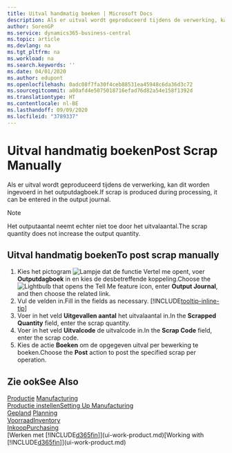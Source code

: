 ```yaml
---
title: Uitval handmatig boeken | Microsoft Docs
description: Als er uitval wordt geproduceerd tijdens de verwerking, kan dit worden ingevoerd in het outputdagboek. Het outputaantal neemt echter niet toe door het uitvalaantal.
author: SorenGP
ms.service: dynamics365-business-central
ms.topic: article
ms.devlang: na
ms.tgt_pltfrm: na
ms.workload: na
ms.search.keywords: ''
ms.date: 04/01/2020
ms.author: edupont
ms.openlocfilehash: 0adc08f7fa30f4ceb88531ea45948c6da36d3c72
ms.sourcegitcommit: a80afd4e5075018716efad76d82a54e158f1392d
ms.translationtype: HT
ms.contentlocale: nl-BE
ms.lasthandoff: 09/09/2020
ms.locfileid: "3789337"
---
```

# <a name="post-scrap-manually"></a><span data-ttu-id="932b1-104">Uitval handmatig boeken</span><span class="sxs-lookup"><span data-stu-id="932b1-104">Post Scrap Manually</span></span>
<span data-ttu-id="932b1-105">Als er uitval wordt geproduceerd tijdens de verwerking, kan dit worden ingevoerd in het outputdagboek.</span><span class="sxs-lookup"><span data-stu-id="932b1-105">If scrap is produced during processing, it can be entered in the output journal.</span></span> 

> [!NOTE]
> <span data-ttu-id="932b1-106">Het outputaantal neemt echter niet toe door het uitvalaantal.</span><span class="sxs-lookup"><span data-stu-id="932b1-106">The scrap quantity does not increase the output quantity.</span></span>  

## <a name="to-post-scrap-manually"></a><span data-ttu-id="932b1-107">Uitval handmatig boeken</span><span class="sxs-lookup"><span data-stu-id="932b1-107">To post scrap manually</span></span>  
1. <span data-ttu-id="932b1-108">Kies het pictogram ![Lampje dat de functie Vertel me opent](media/ui-search/search_small.png "Vertel me wat u wilt doen"), voer **Outputdagboek** in en kies de desbetreffende koppeling.</span><span class="sxs-lookup"><span data-stu-id="932b1-108">Choose the ![Lightbulb that opens the Tell Me feature](media/ui-search/search_small.png "Tell me what you want to do") icon, enter **Output Journal**, and then choose the related link.</span></span>  
2. <span data-ttu-id="932b1-109">Vul de velden in.</span><span class="sxs-lookup"><span data-stu-id="932b1-109">Fill in the fields as necessary.</span></span> [!INCLUDE[tooltip-inline-tip](includes/tooltip-inline-tip_md.md)]  
3. <span data-ttu-id="932b1-110">Voer in het veld **Uitgevallen aantal** het uitvalaantal in.</span><span class="sxs-lookup"><span data-stu-id="932b1-110">In the **Scrapped Quantity** field, enter the scrap quantity.</span></span>  
4. <span data-ttu-id="932b1-111">Voer in het veld **Uitvalcode** de uitvalcode in.</span><span class="sxs-lookup"><span data-stu-id="932b1-111">In the **Scrap Code** field, enter the scrap code.</span></span>  
5. <span data-ttu-id="932b1-112">Kies de actie **Boeken** om de opgegeven uitval per bewerking te boeken.</span><span class="sxs-lookup"><span data-stu-id="932b1-112">Choose the **Post** action to post the specified scrap per operation.</span></span>  

## <a name="see-also"></a><span data-ttu-id="932b1-113">Zie ook</span><span class="sxs-lookup"><span data-stu-id="932b1-113">See Also</span></span>  
<span data-ttu-id="932b1-114">[Productie](production-manage-manufacturing.md)  </span><span class="sxs-lookup"><span data-stu-id="932b1-114">[Manufacturing](production-manage-manufacturing.md)  </span></span>  
[<span data-ttu-id="932b1-115">Productie instellen</span><span class="sxs-lookup"><span data-stu-id="932b1-115">Setting Up Manufacturing</span></span>](production-configure-production-processes.md)  
<span data-ttu-id="932b1-116">[Gepland](production-planning.md)    </span><span class="sxs-lookup"><span data-stu-id="932b1-116">[Planning](production-planning.md)    </span></span>  
[<span data-ttu-id="932b1-117">Voorraad</span><span class="sxs-lookup"><span data-stu-id="932b1-117">Inventory</span></span>](inventory-manage-inventory.md)  
[<span data-ttu-id="932b1-118">Inkoop</span><span class="sxs-lookup"><span data-stu-id="932b1-118">Purchasing</span></span>](purchasing-manage-purchasing.md)  
<span data-ttu-id="932b1-119">[Werken met [!INCLUDE[d365fin](includes/d365fin_md.md)]](ui-work-product.md)</span><span class="sxs-lookup"><span data-stu-id="932b1-119">[Working with [!INCLUDE[d365fin](includes/d365fin_md.md)]](ui-work-product.md)</span></span>
